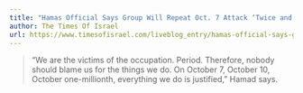 ```yaml
---
title: "Hamas Official Says Group Will Repeat Oct. 7 Attack ‘Twice and Three Times’ to Destroy Israel"
author: The Times Of Israel
url: https://www.timesofisrael.com/liveblog_entry/hamas-official-says-group-will-repeat-oct-7-attack-twice-and-three-times-to-destroy-israel/
---
```


> “We are the victims of the occupation. Period. Therefore, nobody should blame us for the things we do. On October 7, October 10, October one-millionth, everything we do is justified,” Hamad says.



